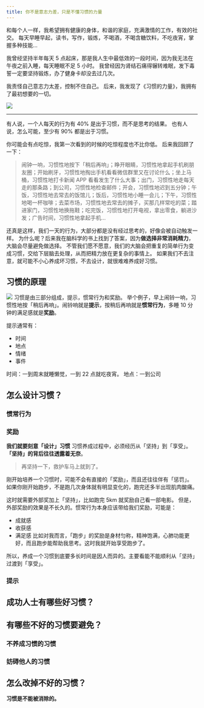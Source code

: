 ```yaml
---
title: 你不是意志力差，只是不懂习惯的力量
---
```

和每个人一样，我希望拥有健康的身体，和谐的家庭，充满激情的工作，有效的社交。
每天早睡早起，读书，写作，锻炼，不喝酒，不喝含糖饮料，不吃夜宵，掌握多种技能...

我曾经坚持半年每天 5 点起床，那是我人生中最低效的一段时间，因为我无法在午夜之前入睡，每天睡眠不足 5 小时。
我曾经因为肾结石痛得辗转难眠，发下毒誓一定要坚持锻炼，办了健身卡却没去过几次。

我责怪自己意志力太差，控制不住自己。
后来，我发现了《习惯的力量》，我拥有了最初想要的一切。

![](./_image/2017-02-18-07-49-06.jpg)

---
有人说，一个人每天的行为有 40% 是出于习惯，而不是思考的结果。
也有人说，怎么可能，至少有 90% 都是出于习惯。

你可能会有点吃惊，我第一次看到的时候的吃惊程度也不比你低。
后来我回顾了一下：
>闹钟一响，习惯性地按下「稍后再响」；睁开眼睛，习惯性地拿起手机刷朋友圈；开始刷牙，习惯性地掏出手机看看微信群里又在讨论什么；坐上马桶，习惯性地打卡新闻 APP 看看发生了什么大事；出门，习惯性地走每天走的那条路；到公司，习惯性地检查邮件；开会，习惯性地迟到五分钟；午饭，习惯性地去常去的饭馆儿；饭后，习惯性地小睡一会儿；下午，习惯性地喝一杯咖啡；去菜市场，习惯性地去常去的摊子，买那几样常吃的菜；踏进家门，习惯性地换拖鞋；吃完饭，习惯性地打开电视，拿出零食，躺进沙发；广告时间，习惯性地拿起手机...

还真是这样，我们一天的行为，大部分都是没有经过思考的，好像会被自动触发一样。
为什么呢？后来我在脑科学的书上找到了答案，因为**做选择非常消耗精力**，大脑会尽量避免做选择。
不管我们愿不愿意，我们的大脑会把重复的简单行为变成习惯，交给下层脑去处理，从而把精力放在更复杂的事情上。
如果我们不去注意，就可能不小心养成坏习惯，不去设计，就很难难养成好习惯。

## 习惯的原理
![](./_image/2016-09-11-09-33-25.jpg)
习惯是由三部分组成，提示，惯常行为和奖励。
举个例子，早上闹铃一响，习惯性地按「稍后再响」。闹铃响就是**提示**，按稍后再响就是**惯常行为**，多睡 10 分钟的满足感就是**奖励**。

提示通常有：
* 时间
* 地点
* 情绪
* 事件

时间：一到周末就睡懒觉，一到 22 点就吃夜宵。
地点：一到公司
## 怎么设计习惯？
### 惯常行为
### 奖励
**我们就要刻意「设计」习惯**
习惯养成过程中，必须经历从「坚持」到「享受」。
**「坚持」的背后往往透露着无奈**。
>再坚持一下，救护车马上就到了。
 
刚开始培养一个习惯时，可能不会有直接的「奖励」，而且还往往伴有「惩罚」。
如果你刚开始跑步，不是跑几次身体就有明显变化的，跑完还多半出现肌肉酸痛。

这时就需要外部奖加上「坚持」，比如跑完 5km 就奖励自己看一部电影。
但是，外部奖励的效果是不长久的。惯常行为本身应该带给我们奖励，可能是：
* 成就感
* 收获感
* 满足感
比如对我而言，「跑步」的奖励是身材匀称，精神饱满，心肺功能更好，而且跑步能帮助我思考。这时我就开始享受跑步了。

所以，养成一个习惯到底要多长时间是因人而异的。主要看能不能顺利从「坚持」过渡到「享受」。
### 提示

## 成功人士有哪些好习惯？
## 有哪些不好的习惯要避免？
### 不养成习惯的习惯
### 妨碍他人的习惯
## 怎么改掉不好的习惯？
**习惯是不能被消除的。**